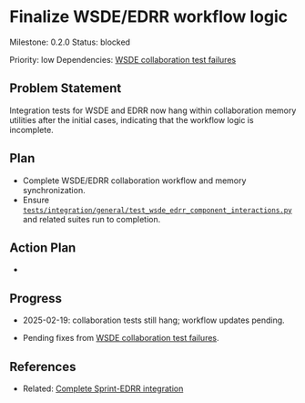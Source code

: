 # Finalize WSDE/EDRR workflow logic
Milestone: 0.2.0
Status: blocked

Priority: low
Dependencies: [WSDE collaboration test failures](archived/WSDE-collaboration-test-failures.md)

## Problem Statement
<description>



Integration tests for WSDE and EDRR now hang within collaboration memory utilities after the initial cases, indicating that the workflow logic is incomplete.

## Plan

- Complete WSDE/EDRR collaboration workflow and memory synchronization.
- Ensure [`tests/integration/general/test_wsde_edrr_component_interactions.py`](../tests/integration/general/test_wsde_edrr_component_interactions.py) and related suites run to completion.



## Action Plan
- <tasks>

## Progress
- 2025-02-19: collaboration tests still hang; workflow updates pending.

- Pending fixes from [WSDE collaboration test failures](archived/WSDE-collaboration-test-failures.md).

## References

- Related: [Complete Sprint-EDRR integration](Complete-Sprint-EDRR-integration.md)
